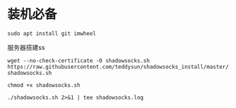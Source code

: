 # 装机必备
`sudo apt install git imwheel`


服务器搭建ss

`wget --no-check-certificate -O shadowsocks.sh https://raw.githubusercontent.com/teddysun/shadowsocks_install/master/shadowsocks.sh`

`chmod +x shadowsocks.sh`

`./shadowsocks.sh 2>&1 | tee shadowsocks.log`


